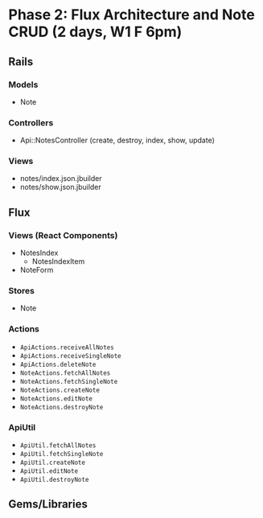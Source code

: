 # Phase 2: Flux Architecture and Note CRUD (2 days, W1 F 6pm)

## Rails
### Models
* Note

### Controllers
* Api::NotesController (create, destroy, index, show, update)

### Views
* notes/index.json.jbuilder
* notes/show.json.jbuilder

## Flux
### Views (React Components)
* NotesIndex
  - NotesIndexItem
* NoteForm

### Stores
* Note

### Actions
* `ApiActions.receiveAllNotes`
* `ApiActions.receiveSingleNote`
* `ApiActions.deleteNote`
* `NoteActions.fetchAllNotes`
* `NoteActions.fetchSingleNote`
* `NoteActions.createNote`
* `NoteActions.editNote`
* `NoteActions.destroyNote`

### ApiUtil
* `ApiUtil.fetchAllNotes`
* `ApiUtil.fetchSingleNote`
* `ApiUtil.createNote`
* `ApiUtil.editNote`
* `ApiUtil.destroyNote`

## Gems/Libraries
